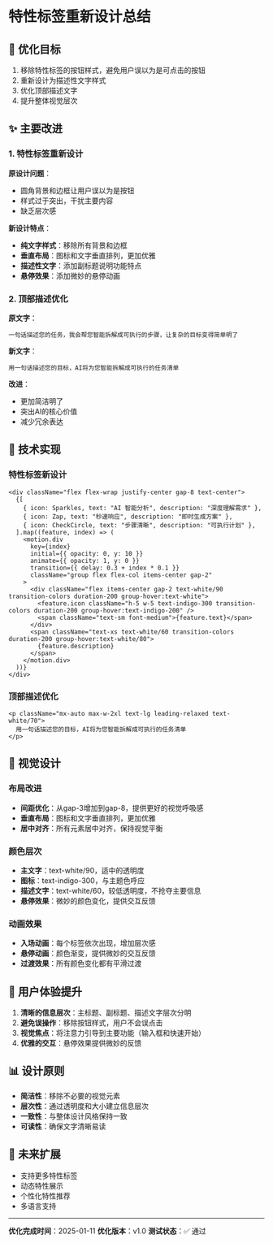 # 特性标签重新设计总结

## 🎯 优化目标

1. 移除特性标签的按钮样式，避免用户误以为是可点击的按钮
2. 重新设计为描述性文字样式
3. 优化顶部描述文字
4. 提升整体视觉层次

## ✨ 主要改进

### 1. 特性标签重新设计

**原设计问题**：

- 圆角背景和边框让用户误以为是按钮
- 样式过于突出，干扰主要内容
- 缺乏层次感

**新设计特点**：

- **纯文字样式**：移除所有背景和边框
- **垂直布局**：图标和文字垂直排列，更加优雅
- **描述性文字**：添加副标题说明功能特点
- **悬停效果**：添加微妙的悬停动画

### 2. 顶部描述优化

**原文字**：

```
一句话描述您的任务，我会帮您智能拆解成可执行的步骤，让复杂的目标变得简单明了
```

**新文字**：

```
用一句话描述您的目标，AI将为您智能拆解成可执行的任务清单
```

**改进**：

- 更加简洁明了
- 突出AI的核心价值
- 减少冗余表达

## 🔧 技术实现

### 特性标签新设计

```tsx
<div className="flex flex-wrap justify-center gap-8 text-center">
  {[
    { icon: Sparkles, text: "AI 智能分析", description: "深度理解需求" },
    { icon: Zap, text: "秒速响应", description: "即时生成方案" },
    { icon: CheckCircle, text: "步骤清晰", description: "可执行计划" },
  ].map((feature, index) => (
    <motion.div
      key={index}
      initial={{ opacity: 0, y: 10 }}
      animate={{ opacity: 1, y: 0 }}
      transition={{ delay: 0.3 + index * 0.1 }}
      className="group flex flex-col items-center gap-2"
    >
      <div className="flex items-center gap-2 text-white/90 transition-colors duration-200 group-hover:text-white">
        <feature.icon className="h-5 w-5 text-indigo-300 transition-colors duration-200 group-hover:text-indigo-200" />
        <span className="text-sm font-medium">{feature.text}</span>
      </div>
      <span className="text-xs text-white/60 transition-colors duration-200 group-hover:text-white/80">
        {feature.description}
      </span>
    </motion.div>
  ))}
</div>
```

### 顶部描述优化

```tsx
<p className="mx-auto max-w-2xl text-lg leading-relaxed text-white/70">
  用一句话描述您的目标，AI将为您智能拆解成可执行的任务清单
</p>
```

## 📱 视觉设计

### 布局改进

- **间距优化**：从gap-3增加到gap-8，提供更好的视觉呼吸感
- **垂直布局**：图标和文字垂直排列，更加优雅
- **居中对齐**：所有元素居中对齐，保持视觉平衡

### 颜色层次

- **主文字**：text-white/90，适中的透明度
- **图标**：text-indigo-300，与主题色呼应
- **描述文字**：text-white/60，较低透明度，不抢夺主要信息
- **悬停效果**：微妙的颜色变化，提供交互反馈

### 动画效果

- **入场动画**：每个标签依次出现，增加层次感
- **悬停动画**：颜色渐变，提供微妙的交互反馈
- **过渡效果**：所有颜色变化都有平滑过渡

## 🎨 用户体验提升

1. **清晰的信息层次**：主标题、副标题、描述文字层次分明
2. **避免误操作**：移除按钮样式，用户不会误点击
3. **视觉焦点**：将注意力引导到主要功能（输入框和快速开始）
4. **优雅的交互**：悬停效果提供微妙的反馈

## 📊 设计原则

- **简洁性**：移除不必要的视觉元素
- **层次性**：通过透明度和大小建立信息层次
- **一致性**：与整体设计风格保持一致
- **可读性**：确保文字清晰易读

## 🔮 未来扩展

- 支持更多特性标签
- 动态特性展示
- 个性化特性推荐
- 多语言支持

---

**优化完成时间**：2025-01-11
**优化版本**：v1.0
**测试状态**：✅ 通过
